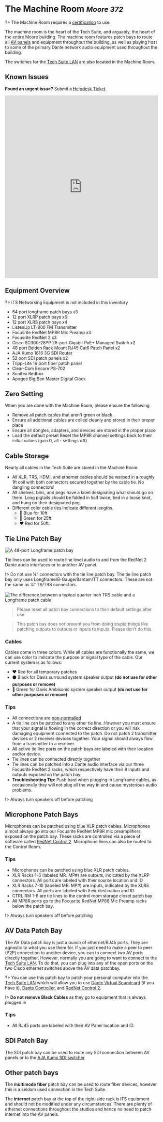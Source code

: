 <!-- Document links. Please put all links here to make broken link checking easier. -->
[av-panels]: /av-panels.md
[clearcom]: /clearcom.md
[control-room]: /control-room.md
[dante]: /dante.md
[edit-rooms]: /edit-rooms.md
[lan]: /lan.md
[machine-room]: /machine-room.md
[mtl]: /mtl.md
[video-switcher]: /video-switcher.md
[workshop]: /workshop.md
[helpdesk]: https://pat.smtd.umich.edu/helpdesk
[training]: https://pat.smtd.umich.edu/training

# The Machine Room <small>*Moore 372*</small>
?> The Machine Room requires a [certification][training] to use.

The machine room is the heart of the Tech Suite, and arguably, the heart of the entire Moore building. The machine room features patch bays to route all [AV panels][av-panels] and equipment throughout the building, as well as playing host to some of the primary Dante network audio equipment used throughout the building.

The switches for the [Tech Suite LAN][lan] are also located in the Machine Room.

<!-- TODO: More Images -->

## Known Issues

**Found an urgent issue?** Submit a [Helpdesk Ticket][helpdesk].

<iframe class="airtable-embed" src="https://airtable.com/embed/shrxNqE7lInLejewY?backgroundColor=blue" frameborder="0" onmousewheel="" width="100%" height="600px" style="background: transparent; border: 1px solid #ccc;"></iframe>

## Equipment Overview

?> ITS Networking Equipment is not included in this inventory

- 64 port longframe patch bays x3
- 12 port XLRP patch bays x6
- 12 port XLRS patch bays x4
- ListenUp LT-800 FM Transmitter
- Focusrite RedNet MP8R Mic Preamp x3
- Focusrite RedNet 2 x3 
- Cisco SG300-28PP 28-port Gigabit PoE+ Managed Switch x2
- 48 port Belden Rack Mount RJ45 Cat6 Patch Panel x2
- AJA Kumo 1616 3G SDI Router
- 52 port SDI patch panels x2
- Tripp-Lite 16 port fiber patch panel
- Clear-Com Encore PS-702
- Sonifex Redbox
- Apogee Big Ben Master Digital Clock

## Zero Setting
When you are done with the Machine Room, please ensure the following
- Remove all patch cables that aren't green or black.
- Ensure all additional cables are coiled cleanly and stored in their proper place
- Ensure all dongles, adapters, and devices are stored in the proper place
- Load the default preset
Reset the MP8R channel settings back to their initial values (gain 0, all - settings off)

## Cable Storage
Nearly all cables in the Tech Suite are stored in the Machine Room.
- All XLR, TRS, HDMI, and ethernet cables should be warped in a roughly 1ft coil with both connectors secured together by the cable tie. No dangling connectors!
- All shelves, bins, and pegs have a label designating what should go on them.
Long pigtails should be folded in half twice, tied in a loose knot, and hung on their designated peg.
- Different color cable ties indicate different lengths.
    - :blue_heart: Blue for 10ft
    - :green_heart: Green for 25ft
    - :heart: Red for 50ft.

## Tie Line Patch Bay

![A 48-port Longframe patch bay](/_media/patch-bay.webp ':size=80%')

Tie lines can be used to route line level audio to and from the RedNet 2 Dante audio interfaces or to another AV panel.

!> Do not use ¼” connectors with the tie line patch bay. The tie line patch bay only uses Longframe/B-Gauge/Bantam/TT connectors. These are not the same as ¼” TS/TRS connectors. <br/><br/> ![The difference between a typical quarter inch TRS cable and a Longframe patch cable](/_media/dont-use-trs.webp ':size=150px')

> Please reset all patch bay connections to their default settings after use

> This patch bay does not prevent you from doing stupid things like patching outputs to outputs or inputs to inputs. Please don't do this. 

### Cables
Cables come in three colors. While all cables are functionally the same, we can use color to indicate the purpose or signal type of the cable. Our current system is as follows:
- :heart: Red for all temporary patches
- :black_circle: Black for Davis surround system speaker output **(do not use for other purposes or remove)**
- :green_heart: Green for Davis Ambisonic system speaker output **(do not use for other purposes or remove)**

### Tips
- All connections are [non-normalled](https://www.sweetwater.com/insync/non-normalled/)
- A tie line can be patched to any other tie line. *However* you must ensure that your signal is flowing in the correct direction or you will risk damaging equipment connected to the patch. Do not patch 2 transmitter devices or 2 receiver devices together. Your signal should always flow from a transmitter to a receiver.
- All active tie line ports on the patch bays are labeled with their location and/or device.
- Tie lines can be connected directly together
- Tie lines can be patched into a Dante audio interface via our three Focusrite RedNet 2 racks, which respectively have their 8 inputs and outputs exposed on the patch bay.
- **Troubleshooting Tip:** Push hard when plugging in Longframe cables, as occasionally they will not plug all the way in and cause mysterious audio problems.

!> Always turn speakers off before patching

## Microphone Patch Bays
Microphones can be patched using blue XLR patch cables. Microphones almost always go into our Focusrite RedNet MP8R mic preamplifiers exposed on the patch bay. These racks are controlled via a piece of software called [RedNet Control 2][dante]. Microphone lines can also be routed to the Control Room.

### Tips
- Microphones can be patched using blue XLR patch cables.
- XLR Racks 1-6 (labeled MR. MP#) are outputs, indicated by the XLRP connectors. All ports are labeled with their source location and ID
- XLR Racks 7-10 (labeled MR. MP#) are inputs, indicated by the XLRS connectors. All ports are labeled with their destination and ID.
- CTRL RM 1-8 are tie lines to the control room storage closet patch bay
- All MP8R ports go to the Focusrite RedNet MP86 Mic Preamp racks below the patch bay.

!> Always turn speakers off before patching

## AV Data Patch Bay
The AV Data patch bay is just a bunch of ethernet/RJ45 ports. They are agnostic to what you use them for. If you just need to make a peer to peer (P2P) connection to another device, you can to connect two AV ports directly together. However, normally you are going to want to connect to the [Tech Suite LAN][lan]. To do that, you can plug into any of the open ports on the two Cisco ethernet switches above the AV data patchbay.

?> You can use this patch bay to patch your personal computer into the [Tech Suite LAN][lan] which will allow you to use [Dante Virtual Soundcard][dante] (if you have it), [Dante Controller][dante], and [RedNet Control 2][dante].

!> **Do not remove Black Cables** as they go to equipment that is always plugged in


### Tips
- All RJ45 ports are labeled with their AV Panel location and ID.

## SDI Patch Bay
The SDI patch bay can be used to route any SDI connection between AV panels or to the [AJA Kumo SDI switcher][video-switcher].

## Other patch bays
The **multimode fiber** patch bay can be used to route fiber devices, however this is a seldom used connection in the Tech Suite.

The **internet** patch bay at the top of the right-side rack is ITS equipment and should not be modified under any circumstances. There are plenty of ethernet connections throughout the studios and hence no need to patch internet into the AV panels.